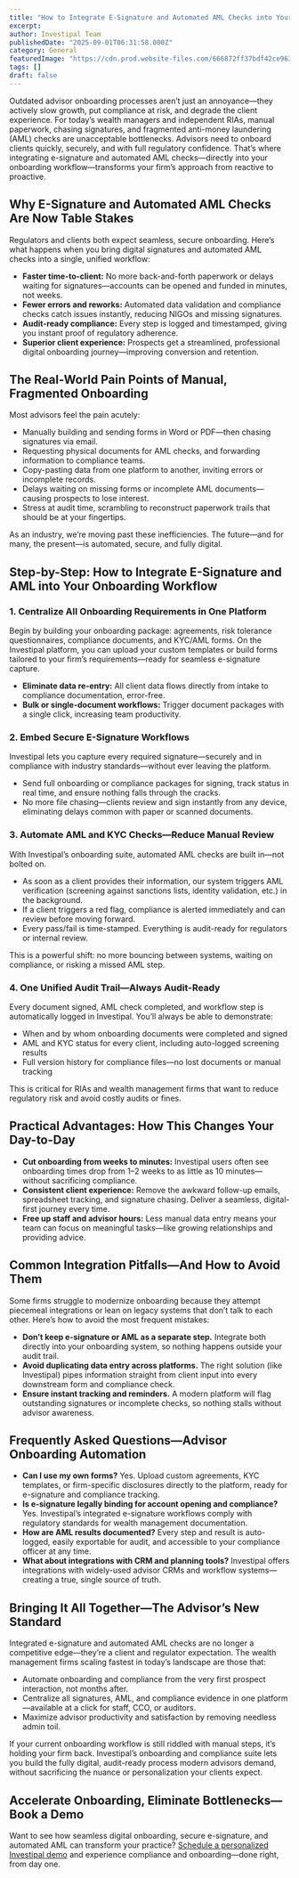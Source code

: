 ```yaml
---
title: "How to Integrate E-Signature and Automated AML Checks into Your Advisor Onboarding Workflow"
excerpt: 
author: Investipal Team
publishedDate: "2025-09-01T06:31:58.000Z"
category: General
featuredImage: "https://cdn.prod.website-files.com/666872ff37bdf42ce9637d77/68b53dde2c7f9906f080deed_pexels-photo-6930553.jpeg"
tags: []
draft: false
---
```

<p>
Outdated advisor onboarding processes aren’t just an annoyance—they actively slow growth, put compliance at risk, and degrade the client experience. For today’s wealth managers and independent RIAs, manual paperwork, chasing signatures, and fragmented anti-money laundering (AML) checks are unacceptable bottlenecks. Advisors need to onboard clients quickly, securely, and with full regulatory confidence. That’s where integrating e-signature and automated AML checks—directly into your onboarding workflow—transforms your firm’s approach from reactive to proactive.
</p>

<h2>Why E-Signature and Automated AML Checks Are Now Table Stakes</h2>
<p>
Regulators and clients both expect seamless, secure onboarding. Here’s what happens when you bring digital signatures and automated AML checks into a single, unified workflow:
</p>
<ul><li><strong>Faster time-to-client:</strong> No more back-and-forth paperwork or delays waiting for signatures—accounts can be opened and funded in minutes, not weeks.</li><li><strong>Fewer errors and reworks:</strong> Automated data validation and compliance checks catch issues instantly, reducing NIGOs and missing signatures.</li><li><strong>Audit-ready compliance:</strong> Every step is logged and timestamped, giving you instant proof of regulatory adherence.</li><li><strong>Superior client experience:</strong> Prospects get a streamlined, professional digital onboarding journey—improving conversion and retention.</li></ul>

<h2>The Real-World Pain Points of Manual, Fragmented Onboarding</h2>
<p>
Most advisors feel the pain acutely:
</p>
<ul><li>Manually building and sending forms in Word or PDF—then chasing signatures via email.</li><li>Requesting physical documents for AML checks, and forwarding information to compliance teams.</li><li>Copy-pasting data from one platform to another, inviting errors or incomplete records.</li><li>Delays waiting on missing forms or incomplete AML documents—causing prospects to lose interest.</li><li>Stress at audit time, scrambling to reconstruct paperwork trails that should be at your fingertips.</li></ul>
<p>
As an industry, we’re moving past these inefficiencies. The future—and for many, the present—is automated, secure, and fully digital.
</p>

<h2>Step-by-Step: How to Integrate E-Signature and AML into Your Onboarding Workflow</h2>
<h3>1. Centralize All Onboarding Requirements in One Platform</h3>
<p>
Begin by building your onboarding package: agreements, risk tolerance questionnaires, compliance documents, and KYC/AML forms. On the Investipal platform, you can upload your custom templates or build forms tailored to your firm’s requirements—ready for seamless e-signature capture.
</p>
<ul><li><strong>Eliminate data re-entry:</strong> All client data flows directly from intake to compliance documentation, error-free.</li><li><strong>Bulk or single-document workflows:</strong> Trigger document packages with a single click, increasing team productivity.</li></ul>

<h3>2. Embed Secure E-Signature Workflows</h3>
<p>
Investipal lets you capture every required signature—securely and in compliance with industry standards—without ever leaving the platform.
</p>
<ul><li>Send full onboarding or compliance packages for signing, track status in real time, and ensure nothing falls through the cracks.</li><li>No more file chasing—clients review and sign instantly from any device, eliminating delays common with paper or scanned documents.</li></ul>

<h3>3. Automate AML and KYC Checks—Reduce Manual Review</h3>
<p>
With Investipal’s onboarding suite, automated AML checks are built in—not bolted on.
</p>
<ul><li>As soon as a client provides their information, our system triggers AML verification (screening against sanctions lists, identity validation, etc.) in the background.</li><li>If a client triggers a red flag, compliance is alerted immediately and can review before moving forward.</li><li>Every pass/fail is time-stamped. Everything is audit-ready for regulators or internal review.</li></ul>
<p>
This is a powerful shift: no more bouncing between systems, waiting on compliance, or risking a missed AML step.
</p>

<h3>4. One Unified Audit Trail—Always Audit-Ready</h3>
<p>
Every document signed, AML check completed, and workflow step is automatically logged in Investipal. You’ll always be able to demonstrate:
</p>
<ul><li>When and by whom onboarding documents were completed and signed</li><li>AML and KYC status for every client, including auto-logged screening results</li><li>Full version history for compliance files—no lost documents or manual tracking</li></ul>
<p>
This is critical for RIAs and wealth management firms that want to reduce regulatory risk and avoid costly audits or fines.
</p>

<h2>Practical Advantages: How This Changes Your Day-to-Day</h2>
<ul><li><strong>Cut onboarding from weeks to minutes:</strong> Investipal users often see onboarding times drop from 1–2 weeks to as little as 10 minutes—without sacrificing compliance.</li><li><strong>Consistent client experience:</strong> Remove the awkward follow-up emails, spreadsheet tracking, and signature chasing. Deliver a seamless, digital-first journey every time.</li><li><strong>Free up staff and advisor hours:</strong> Less manual data entry means your team can focus on meaningful tasks—like growing relationships and providing advice.</li></ul>

<h2>Common Integration Pitfalls—And How to Avoid Them</h2>
<p>
Some firms struggle to modernize onboarding because they attempt piecemeal integrations or lean on legacy systems that don’t talk to each other. Here’s how to avoid the most frequent mistakes:
</p>
<ul><li><strong>Don’t keep e-signature or AML as a separate step.</strong> Integrate both directly into your onboarding system, so nothing happens outside your audit trail.</li><li><strong>Avoid duplicating data entry across platforms.</strong> The right solution (like Investipal) pipes information straight from client input into every downstream form and compliance check.</li><li><strong>Ensure instant tracking and reminders.</strong> A modern platform will flag outstanding signatures or incomplete checks, so nothing stalls without advisor awareness.</li></ul>

<h2>Frequently Asked Questions—Advisor Onboarding Automation</h2>
<ul><li><strong>Can I use my own forms?</strong> Yes. Upload custom agreements, KYC templates, or firm-specific disclosures directly to the platform, ready for e-signature and compliance tracking.</li><li><strong>Is e-signature legally binding for account opening and compliance?</strong> Yes. Investipal’s integrated e-signature workflows comply with regulatory standards for wealth management documentation.</li><li><strong>How are AML results documented?</strong> Every step and result is auto-logged, easily exportable for audit, and accessible to your compliance officer at any time.</li><li><strong>What about integrations with CRM and planning tools?</strong> Investipal offers integrations with widely-used advisor CRMs and workflow systems—creating a true, single source of truth.</li></ul>

<h2>Bringing It All Together—The Advisor’s New Standard</h2>
<p>
Integrated e-signature and automated AML checks are no longer a competitive edge—they’re a client and regulator expectation. The wealth management firms scaling fastest in today’s landscape are those that:
</p>
<ul><li>Automate onboarding and compliance from the very first prospect interaction, not months after.</li><li>Centralize all signatures, AML, and compliance evidence in one platform—available at a click for staff, CCO, or auditors.</li><li>Maximize advisor productivity and satisfaction by removing needless admin toil.</li></ul>
<p>
If your current onboarding workflow is still riddled with manual steps, it’s holding your firm back. Investipal’s onboarding and compliance suite lets you build the fully digital, audit-ready process modern advisors demand, without sacrificing the nuance or personalization your clients expect.
</p>

<h2>Accelerate Onboarding, Eliminate Bottlenecks—Book a Demo</h2>
<p>
Want to see how seamless digital onboarding, secure e-signature, and automated AML can transform your practice? <a href="/book-a-demo">Schedule a personalized Investipal demo</a> and experience compliance and onboarding—done right, from day one.
</p>
